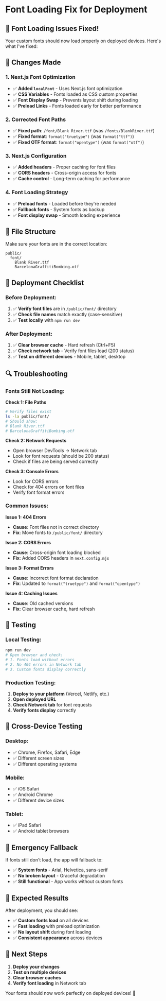 # Font Loading Fix for Deployment

## 🚀 **Font Loading Issues Fixed!**

Your custom fonts should now load properly on deployed devices. Here's what I've fixed:

## 🔧 **Changes Made**

### **1. Next.js Font Optimization**
- ✅ **Added `localFont`** - Uses Next.js font optimization
- ✅ **CSS Variables** - Fonts loaded as CSS custom properties
- ✅ **Font Display Swap** - Prevents layout shift during loading
- ✅ **Preload Links** - Fonts loaded early for better performance

### **2. Corrected Font Paths**
- ✅ **Fixed path**: `/font/Blank River.ttf` (was `/fonts/BlankRiver.ttf`)
- ✅ **Fixed format**: `format("truetype")` (was `format("ttf")`)
- ✅ **Fixed OTF format**: `format("opentype")` (was `format("otf")`)

### **3. Next.js Configuration**
- ✅ **Added headers** - Proper caching for font files
- ✅ **CORS headers** - Cross-origin access for fonts
- ✅ **Cache control** - Long-term caching for performance

### **4. Font Loading Strategy**
- ✅ **Preload fonts** - Loaded before they're needed
- ✅ **Fallback fonts** - System fonts as backup
- ✅ **Font display swap** - Smooth loading experience

## 📁 **File Structure**

Make sure your fonts are in the correct location:
```
public/
  font/
    Blank River.ttf
    BarcelonaGraffitiBombing.otf
```

## 🚀 **Deployment Checklist**

### **Before Deployment:**
1. ✅ **Verify font files** are in `/public/font/` directory
2. ✅ **Check file names** match exactly (case-sensitive)
3. ✅ **Test locally** with `npm run dev`

### **After Deployment:**
1. ✅ **Clear browser cache** - Hard refresh (Ctrl+F5)
2. ✅ **Check network tab** - Verify font files load (200 status)
3. ✅ **Test on different devices** - Mobile, tablet, desktop

## 🔍 **Troubleshooting**

### **Fonts Still Not Loading:**

**Check 1: File Paths**
```bash
# Verify files exist
ls -la public/font/
# Should show:
# Blank River.ttf
# BarcelonaGraffitiBombing.otf
```

**Check 2: Network Requests**
- Open browser DevTools → Network tab
- Look for font requests (should be 200 status)
- Check if files are being served correctly

**Check 3: Console Errors**
- Look for CORS errors
- Check for 404 errors on font files
- Verify font format errors

### **Common Issues:**

**Issue 1: 404 Errors**
- **Cause**: Font files not in correct directory
- **Fix**: Move fonts to `/public/font/` directory

**Issue 2: CORS Errors**
- **Cause**: Cross-origin font loading blocked
- **Fix**: Added CORS headers in `next.config.mjs`

**Issue 3: Format Errors**
- **Cause**: Incorrect font format declaration
- **Fix**: Updated to `format("truetype")` and `format("opentype")`

**Issue 4: Caching Issues**
- **Cause**: Old cached versions
- **Fix**: Clear browser cache, hard refresh

## 🎯 **Testing**

### **Local Testing:**
```bash
npm run dev
# Open browser and check:
# 1. Fonts load without errors
# 2. No 404 errors in Network tab
# 3. Custom fonts display correctly
```

### **Production Testing:**
1. **Deploy to your platform** (Vercel, Netlify, etc.)
2. **Open deployed URL**
3. **Check Network tab** for font requests
4. **Verify fonts display** correctly

## 📱 **Cross-Device Testing**

### **Desktop:**
- ✅ Chrome, Firefox, Safari, Edge
- ✅ Different screen sizes
- ✅ Different operating systems

### **Mobile:**
- ✅ iOS Safari
- ✅ Android Chrome
- ✅ Different device sizes

### **Tablet:**
- ✅ iPad Safari
- ✅ Android tablet browsers

## 🚨 **Emergency Fallback**

If fonts still don't load, the app will fallback to:
- ✅ **System fonts** - Arial, Helvetica, sans-serif
- ✅ **No broken layout** - Graceful degradation
- ✅ **Still functional** - App works without custom fonts

## 🎉 **Expected Results**

After deployment, you should see:
- ✅ **Custom fonts load** on all devices
- ✅ **Fast loading** with preload optimization
- ✅ **No layout shift** during font loading
- ✅ **Consistent appearance** across devices

## 🔄 **Next Steps**

1. **Deploy your changes**
2. **Test on multiple devices**
3. **Clear browser caches**
4. **Verify font loading** in Network tab

Your fonts should now work perfectly on deployed devices! 🚀
